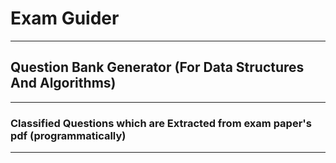 # Exam Guider
- - - -
## Question Bank Generator (For Data Structures And Algorithms)
- - - -
### Classified Questions which are Extracted from exam paper's pdf (programmatically)
- - - -
